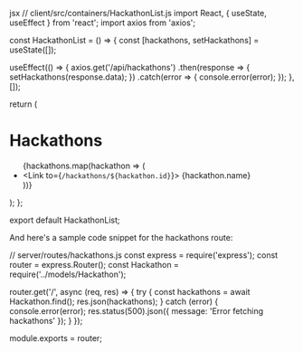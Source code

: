 jsx
// client/src/containers/HackathonList.js
import React, { useState, useEffect } from 'react';
import axios from 'axios';

const HackathonList = () => {
  const [hackathons, setHackathons] = useState([]);

  useEffect(() => {
    axios.get('/api/hackathons')
      .then(response => {
        setHackathons(response.data);
      })
      .catch(error => {
        console.error(error);
      });
  }, []);

  return (
    <div>
      <h1>Hackathons</h1>
      <ul>
        {hackathons.map(hackathon => (
          <li key={hackathon.id}>
            <Link to={`/hackathons/${hackathon.id}`}>
              {hackathon.name}
            </Link>
          </li>
        ))}
      </ul>
    </div>
  );
};

export default HackathonList;

And here's a sample code snippet for the hackathons route:

// server/routes/hackathons.js
const express = require('express');
const router = express.Router();
const Hackathon = require('../models/Hackathon');

router.get('/', async (req, res) => {
  try {
    const hackathons = await Hackathon.find();
    res.json(hackathons);
  } catch (error) {
    console.error(error);
    res.status(500).json({ message: 'Error fetching hackathons' });
  }
});

module.exports = router;

